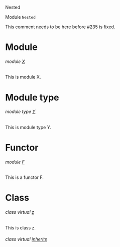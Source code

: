 Nested

Module `Nested`

This comment needs to be here before #235 is fixed.

# Module

<a id="module-X"></a>

###### module [X](Nested.X.md)

This is module X.

# Module type

<a id="module-type-Y"></a>

###### module type [Y](Nested.module-type-Y.md)

This is module type Y.

# Functor

<a id="module-F"></a>

###### module [F](Nested.F.md)

This is a functor F.

# Class

<a id="class-z"></a>

###### class virtual [z](Nested.z.md)

This is class z.

<a id="class-inherits"></a>

###### class virtual [inherits](Nested.inherits.md)
